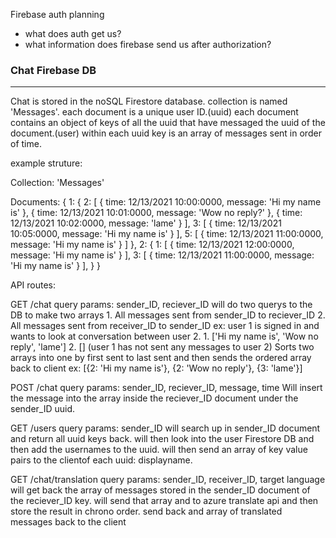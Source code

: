 Firebase auth planning

- what does auth get us?
- what information does firebase send us after authorization?

### Chat Firebase DB
****************
Chat is stored in the noSQL Firestore database.
collection is named 'Messages'.
each document is a unique user ID.(uuid)
each document contains an object of keys of all the uuid that have messaged the uuid of the document.(user)
within each uuid key is an array of messages sent in order of time.

example struture:

Collection: 'Messages'

Documents: {
  1: {
    2: [
      {
        time: 12/13/2021 10:00:0000,
        message: 'Hi my name is'
      },
      {
        time: 12/13/2021 10:01:0000,
        message: 'Wow no reply?'
      },
      {
        time: 12/13/2021 10:02:0000,
        message: 'lame'
      }
    ],
    3: [
      {
        time: 12/13/2021 10:05:0000,
        message: 'Hi my name is'
      }
    ],
    5: [
      {
        time: 12/13/2021 11:00:0000,
        message: 'Hi my name is'
      }
    ]
  },
  2: {
    1: [
      {
        time: 12/13/2021 12:00:0000,
        message: 'Hi my name is'
      }
    ],
    3: [
      {
        time: 12/13/2021 11:00:0000,
        message: 'Hi my name is'
      }
    ],
  }
}

API routes:

GET /chat
  query params: sender_ID, reciever_ID
  will do two querys to the DB to make two arrays
    1. All messages sent from sender_ID to reciever_ID
    2. All messages sent from receiver_ID to sender_ID
  ex: user 1 is signed in and wants to look at conversation between user 2.
    1. ['Hi my name is', 'Wow no reply', 'lame']
    2. [] (user 1 has not sent any messages to user 2)
  Sorts two arrays into one by first sent to last sent and then sends the ordered array back to client
    ex: [{2: 'Hi my name is'}, {2: 'Wow no reply'}, {3: 'lame'}]

POST /chat
  query params: sender_ID, reciever_ID, message, time
  Will insert the message into the array inside the reciever_ID document under the sender_ID uuid.

GET /users
  query params: sender_ID
  will search up in sender_ID document and return all uuid keys back.
  will then look into the user Firestore DB and then add the usernames to the uuid.
  will then send an array of key value pairs to the clientof each uuid: displayname.

GET /chat/translation
  query params: sender_ID, receiver_ID, target language
  will get back the array of messages stored in the sender_ID document of the reciever_ID key.
  will send that array and to azure translate api and then store the result in chrono order.
  send back and array of translated messages back to the client